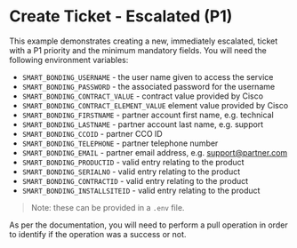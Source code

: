 # Create Ticket - Escalated (P1)

This example demonstrates creating a new, immediately escalated, ticket with a P1 priority and the minimum mandatory fields.  You will need the following environment variables:

* `SMART_BONDING_USERNAME` - the user name given to access the service
* `SMART_BONDING_PASSWORD` - the associated password for the username
* `SMART_BONDING_CONTRACT_VALUE` - contract value provided by Cisco
* `SMART_BONDING_CONTRACT_ELEMENT_VALUE` element value provided by Cisco
* `SMART_BONDING_FIRSTNAME` - partner account first name, e.g. technical
* `SMART_BONDING_LASTNAME` - partner account last name, e.g. support
* `SMART_BONDING_CCOID` - partner CCO ID
* `SMART_BONDING_TELEPHONE` - partner telephone number
* `SMART_BONDING_EMAIL` - partner email address, e.g. support@partner.com
* `SMART_BONDING_PRODUCTID` - valid entry relating to the product
* `SMART_BONDING_SERIALNO` - valid entry relating to the product
* `SMART_BONDING_CONTRACTID` - valid entry relating to the product
* `SMART_BONDING_INSTALLSITEID` - valid entry relating to the product

> Note: these can be provided in a `.env` file.

As per the documentation, you will need to perform a pull operation in order to identify if the operation was a success or not.